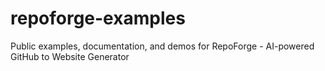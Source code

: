 # repoforge-examples
Public examples, documentation, and demos for RepoForge - AI-powered GitHub to Website Generator
